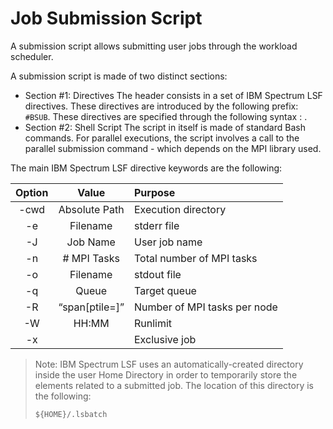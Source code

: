 # Job Submission Script

A submission script allows submitting user jobs through the workload scheduler.

A submission script is made of two distinct sections:

* Section \#1: Directives The header consists in a set of IBM Spectrum LSF directives. These directives are introduced by the following prefix: `#BSUB`. These directives are specified through the following syntax :  .
* Section \#2: Shell Script The script in itself is made of standard Bash commands. For parallel executions, the script involves a call to the parallel submission command - which depends on the MPI library used.

The main IBM Spectrum LSF directive keywords are the following:

| Option | Value | Purpose |
| :---: | :---: | :--- |
| -cwd | Absolute Path | Execution directory |
| -e | Filename | stderr file |
| -J | Job Name | User job name |
| -n | \# MPI Tasks | Total number of MPI tasks |
| -o | Filename | stdout file |
| -q | Queue | Target queue |
| -R | “span\[ptile=\]” | Number of MPI tasks per node |
| -W | HH:MM | Runlimit |
| -x |  | Exclusive job |

> Note: IBM Spectrum LSF uses an automatically-created directory inside the user Home Directory in order to temporarily store the elements related to a submitted job. The location of this directory is the following:
>
> ```text
> ${HOME}/.lsbatch
> ```

